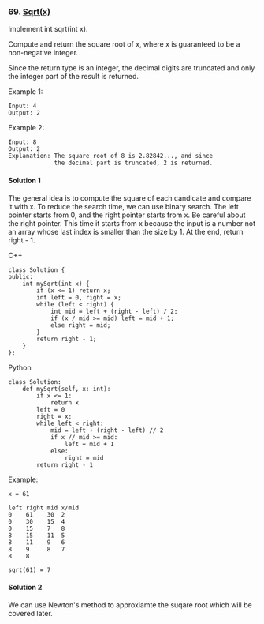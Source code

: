 ### 69\. [Sqrt(x)](https://leetcode.com/problems/sqrtx/)

Implement int sqrt(int x).

Compute and return the square root of x, where x is guaranteed to be a non-negative integer.

Since the return type is an integer, the decimal digits are truncated and only the integer part of the result is returned.

Example 1:
```
Input: 4
Output: 2
```
Example 2:
```
Input: 8
Output: 2
Explanation: The square root of 8 is 2.82842..., and since 
             the decimal part is truncated, 2 is returned.
```

#### Solution 1

The general idea is to compute the square of each candicate and compare it with x.
To reduce the search time, we can use binary search. The left pointer starts from 0,
and the right pointer starts from x. Be careful about the right pointer. This time
it starts from x because the input is a number not an array whose last index is 
smaller than the size by 1. At the end, return right - 1.

C++

```
class Solution {
public:
    int mySqrt(int x) {
        if (x <= 1) return x;
        int left = 0, right = x;
        while (left < right) {
            int mid = left + (right - left) / 2;
            if (x / mid >= mid) left = mid + 1;
            else right = mid;
        }
        return right - 1;
    }
};
```

Python

```
class Solution:
    def mySqrt(self, x: int):
        if x <= 1:
            return x
        left = 0
        right = x;
        while left < right:
            mid = left + (right - left) // 2
            if x // mid >= mid:
                left = mid + 1
            else:
                right = mid
        return right - 1
```

Example:
```
x = 61

left right mid x/mid
0    61    30  2
0    30    15  4
0    15    7   8
8    15    11  5
8    11    9   6
8    9     8   7
8    8

sqrt(61) = 7
```

#### Solution 2

We can use Newton's method to approxiamte the suqare root which will be covered later.
